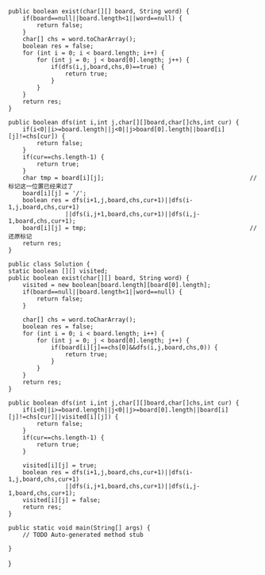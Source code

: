     public boolean exist(char[][] board, String word) {
		if(board==null||board.length<1||word==null) {
			return false;
		}
		char[] chs = word.toCharArray();
		boolean res = false;
		for (int i = 0; i < board.length; i++) {
			for (int j = 0; j < board[0].length; j++) {
				if(dfs(i,j,board,chs,0)==true) {
					return true;
				}
			}
		}
		return res;
    }
	
	public boolean dfs(int i,int j,char[][]board,char[]chs,int cur) {
		if(i<0||i>=board.length||j<0||j>board[0].length||board[i][j]!=chs[cur]) {
			return false;
		}
		if(cur==chs.length-1) {
			return true;
		}
		char tmp = board[i][j];											//标记这一位置已经来过了
		board[i][j] = '/';
		boolean res = dfs(i+1,j,board,chs,cur+1)||dfs(i-1,j,board,chs,cur+1)
					||dfs(i,j+1,board,chs,cur+1)||dfs(i,j-1,board,chs,cur+1);
		board[i][j] = tmp;												//还原标记
		return res;	
	}
	
	public class Solution {
	static boolean [][] visited;
	public boolean exist(char[][] board, String word) {
		visited = new boolean[board.length][board[0].length];
		if(board==null||board.length<1||word==null) {
			return false;
		}
		
		char[] chs = word.toCharArray();
		boolean res = false;
		for (int i = 0; i < board.length; i++) {
			for (int j = 0; j < board[0].length; j++) {
				if(board[i][j]==chs[0]&&dfs(i,j,board,chs,0)) {
					return true;
				}
			}
		}
		return res;
    }
	
	public boolean dfs(int i,int j,char[][]board,char[]chs,int cur) {
		if(i<0||i>=board.length||j<0||j>=board[0].length||board[i][j]!=chs[cur]||visited[i][j]) {
			return false;
		}
		if(cur==chs.length-1) {
			return true;
		}
											
		visited[i][j] = true;
		boolean res = dfs(i+1,j,board,chs,cur+1)||dfs(i-1,j,board,chs,cur+1)
					||dfs(i,j+1,board,chs,cur+1)||dfs(i,j-1,board,chs,cur+1);
		visited[i][j] = false;
		return res;	
	}
	
	public static void main(String[] args) {
		// TODO Auto-generated method stub
	
	}

}


